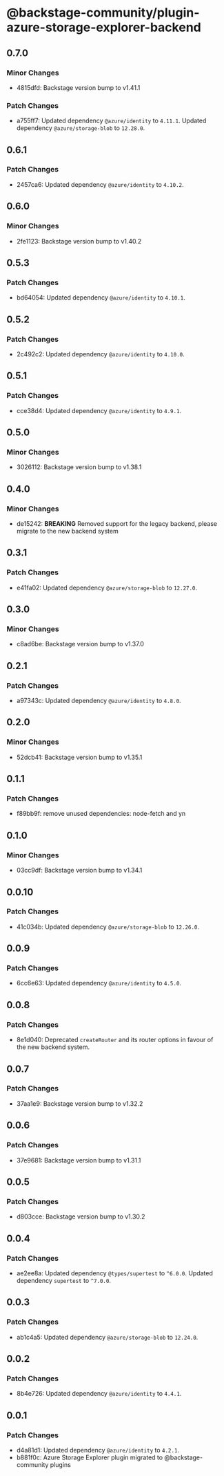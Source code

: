 # @backstage-community/plugin-azure-storage-explorer-backend

## 0.7.0

### Minor Changes

- 4815dfd: Backstage version bump to v1.41.1

### Patch Changes

- a755ff7: Updated dependency `@azure/identity` to `4.11.1`.
  Updated dependency `@azure/storage-blob` to `12.28.0`.

## 0.6.1

### Patch Changes

- 2457ca6: Updated dependency `@azure/identity` to `4.10.2`.

## 0.6.0

### Minor Changes

- 2fe1123: Backstage version bump to v1.40.2

## 0.5.3

### Patch Changes

- bd64054: Updated dependency `@azure/identity` to `4.10.1`.

## 0.5.2

### Patch Changes

- 2c492c2: Updated dependency `@azure/identity` to `4.10.0`.

## 0.5.1

### Patch Changes

- cce38d4: Updated dependency `@azure/identity` to `4.9.1`.

## 0.5.0

### Minor Changes

- 3026112: Backstage version bump to v1.38.1

## 0.4.0

### Minor Changes

- de15242: **BREAKING** Removed support for the legacy backend, please migrate to the new backend system

## 0.3.1

### Patch Changes

- e41fa02: Updated dependency `@azure/storage-blob` to `12.27.0`.

## 0.3.0

### Minor Changes

- c8ad6be: Backstage version bump to v1.37.0

## 0.2.1

### Patch Changes

- a97343c: Updated dependency `@azure/identity` to `4.8.0`.

## 0.2.0

### Minor Changes

- 52dcb41: Backstage version bump to v1.35.1

## 0.1.1

### Patch Changes

- f89bb9f: remove unused dependencies: node-fetch and yn

## 0.1.0

### Minor Changes

- 03cc9df: Backstage version bump to v1.34.1

## 0.0.10

### Patch Changes

- 41c034b: Updated dependency `@azure/storage-blob` to `12.26.0`.

## 0.0.9

### Patch Changes

- 6cc6e63: Updated dependency `@azure/identity` to `4.5.0`.

## 0.0.8

### Patch Changes

- 8e1d040: Deprecated `createRouter` and its router options in favour of the new backend system.

## 0.0.7

### Patch Changes

- 37aa1e9: Backstage version bump to v1.32.2

## 0.0.6

### Patch Changes

- 37e9681: Backstage version bump to v1.31.1

## 0.0.5

### Patch Changes

- d803cce: Backstage version bump to v1.30.2

## 0.0.4

### Patch Changes

- ae2ee8a: Updated dependency `@types/supertest` to `^6.0.0`.
  Updated dependency `supertest` to `^7.0.0`.

## 0.0.3

### Patch Changes

- ab1c4a5: Updated dependency `@azure/storage-blob` to `12.24.0`.

## 0.0.2

### Patch Changes

- 8b4e726: Updated dependency `@azure/identity` to `4.4.1`.

## 0.0.1

### Patch Changes

- d4a81d1: Updated dependency `@azure/identity` to `4.2.1`.
- b881f0c: Azure Storage Explorer plugin migrated to @backstage-community plugins
